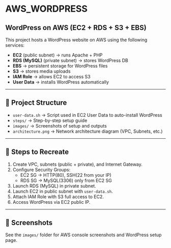 # AWS_WORDPRESS 
## WordPress on AWS (EC2 + RDS + S3 + EBS)

This project hosts a WordPress website on AWS using the following services:
- **EC2** (public subnet) → runs Apache + PHP
- **RDS (MySQL)** (private subnet) → stores WordPress DB
- **EBS** → persistent storage for WordPress files
- **S3** → stores media uploads
- **IAM Role** → allows EC2 to access S3
- **User Data** → installs WordPress automatically

---

## 📂 Project Structure
- `user-data.sh` → Script used in EC2 User Data to auto-install WordPress
- `steps/` → Step-by-step setup guide
- `images/` → Screenshots of setup and outputs
- `architecture.png` → Network architecture diagram (VPC, Subnets, etc.)

---

## 🚀 Steps to Recreate
1. Create VPC, subnets (public + private), and Internet Gateway.
2. Configure Security Groups:
   - EC2 SG → HTTP(80), SSH(22 from your IP)
   - RDS SG → MySQL(3306) only from EC2 SG
3. Launch RDS (MySQL) in private subnet.
4. Launch EC2 in public subnet with `user-data.sh`.
5. Attach IAM Role with S3 full access to EC2.
6. Access WordPress via EC2 public IP.

---

## 📸 Screenshots
See the `images/` folder for AWS console screenshots and WordPress setup page.
